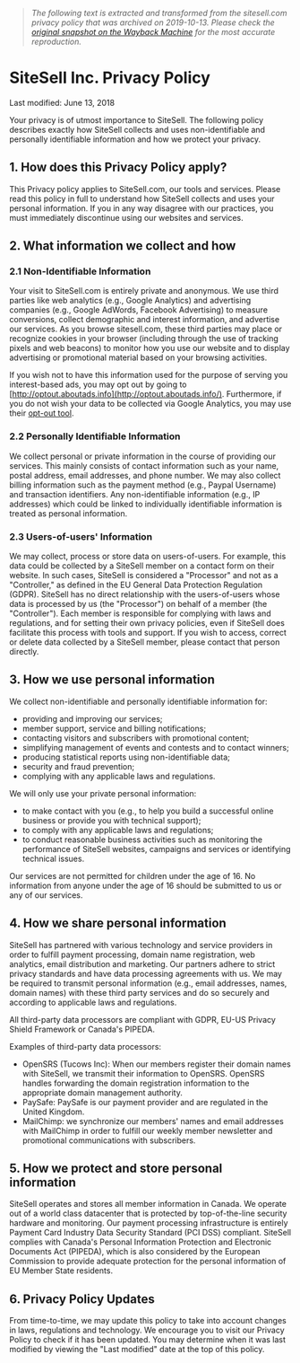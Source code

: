 > *The following text is extracted and transformed from the sitesell.com privacy policy that was archived on 2019-10-13. Please check the [original snapshot on the Wayback Machine](https://web.archive.org/web/20191013124812id_/https%3A//www.sitesell.com/privacy-policy.html) for the most accurate reproduction.*

# SiteSell Inc. Privacy Policy

Last modified: June 13, 2018

Your privacy is of utmost importance to SiteSell. The following policy describes exactly how SiteSell collects and uses non-identifiable and personally identifiable information and how we protect your privacy.

## 1\. How does this Privacy Policy apply?

This Privacy policy applies to SiteSell.com, our tools and services. Please read this policy in full to understand how SiteSell collects and uses your personal information. If you in any way disagree with our practices, you must immediately discontinue using our websites and services.

## 2\. What information we collect and how

### 2.1 Non-Identifiable Information

Your visit to SiteSell.com is entirely private and anonymous. We use third parties like web analytics (e.g., Google Analytics) and advertising companies (e.g., Google AdWords, Facebook Advertising) to measure conversions, collect demographic and interest information, and advertise our services. As you browse sitesell.com, these third parties may place or recognize cookies in your browser (including through the use of tracking pixels and web beacons) to monitor how you use our website and to display advertising or promotional material based on your browsing activities.

If you wish not to have this information used for the purpose of serving you interest-based ads, you may opt out by going to [http://optout.aboutads.info](http://optout.aboutads.info/). Furthermore, if you do not wish your data to be collected via Google Analytics, you may use their [opt-out tool](https://tools.google.com/dlpage/gaoptout/).

### 2.2 Personally Identifiable Information

We collect personal or private information in the course of providing our services. This mainly consists of contact information such as your name, postal address, email addresses, and phone number. We may also collect billing information such as the payment method (e.g., Paypal Username) and transaction identifiers. Any non-identifiable information (e.g., IP addresses) which could be linked to individually identifiable information is treated as personal information.

### 2.3 Users-of-users' Information

We may collect, process or store data on users-of-users. For example, this data could be collected by a SiteSell member on a contact form on their website. In such cases, SiteSell is considered a "Processor" and not as a "Controller," as defined in the EU General Data Protection Regulation (GDPR). SiteSell has no direct relationship with the users-of-users whose data is processed by us (the "Processor") on behalf of a member (the "Controller"). Each member is responsible for complying with laws and regulations, and for setting their own privacy policies, even if SiteSell does facilitate this process with tools and support. If you wish to access, correct or delete data collected by a SiteSell member, please contact that person directly.

## 3\. How we use personal information

We collect non-identifiable and personally identifiable information for:

  * providing and improving our services;
  * member support, service and billing notifications;
  * contacting visitors and subscribers with promotional content;
  * simplifying management of events and contests and to contact winners;
  * producing statistical reports using non-identifiable data;
  * security and fraud prevention;
  * complying with any applicable laws and regulations.



We will only use your private personal information:

  * to make contact with you (e.g., to help you build a successful online business or provide you with technical support);
  * to comply with any applicable laws and regulations;
  * to conduct reasonable business activities such as monitoring the performance of SiteSell websites, campaigns and services or identifying technical issues.



Our services are not permitted for children under the age of 16. No information from anyone under the age of 16 should be submitted to us or any of our services.

## 4\. How we share personal information

SiteSell has partnered with various technology and service providers in order to fulfill payment processing, domain name registration, web analytics, email distribution and marketing. Our partners adhere to strict privacy standards and have data processing agreements with us. We may be required to transmit personal information (e.g., email addresses, names, domain names) with these third party services and do so securely and according to applicable laws and regulations.

All third-party data processors are compliant with GDPR, EU-US Privacy Shield Framework or Canada's PIPEDA.

Examples of third-party data processors:

  * OpenSRS (Tucows Inc): When our members register their domain names with SiteSell, we transmit their information to OpenSRS. OpenSRS handles forwarding the domain registration information to the appropriate domain management authority.
  * PaySafe: PaySafe is our payment provider and are regulated in the United Kingdom.
  * MailChimp: we synchronize our members' names and email addresses with MailChimp in order to fulfill our weekly member newsletter and promotional communications with subscribers.



## 5\. How we protect and store personal information

SiteSell operates and stores all member information in Canada. We operate out of a world class datacenter that is protected by top-of-the-line security hardware and monitoring. Our payment processing infrastructure is entirely Payment Card Industry Data Security Standard (PCI DSS) compliant. SiteSell complies with Canada's Personal Information Protection and Electronic Documents Act (PIPEDA), which is also considered by the European Commission to provide adequate protection for the personal information of EU Member State residents.

## 6\. Privacy Policy Updates

From time-to-time, we may update this policy to take into account changes in laws, regulations and technology. We encourage you to visit our Privacy Policy to check if it has been updated. You may determine when it was last modified by viewing the "Last modified" date at the top of this policy.
